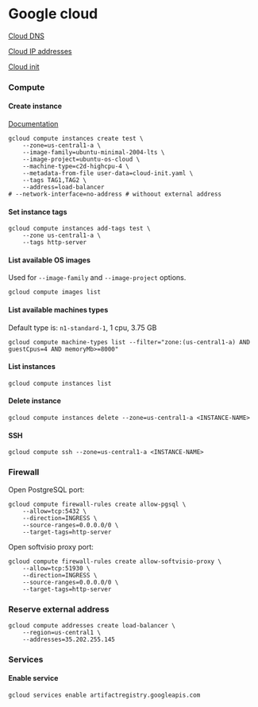 # Google cloud

[Cloud DNS](https://cloud.google.com/compute/docs/internal-dns)

[Cloud IP addresses](https://cloud.google.com/compute/docs/ip-addresses)

[Cloud init](https://www.digitalocean.com/community/tutorials/an-introduction-to-cloud-config-scripting)

### Compute

#### Create instance

[Documentation](https://cloud.google.com/container-optimized-os/docs/how-to/create-configure-instance#gcloud_1)

```shell
gcloud compute instances create test \
    --zone=us-central1-a \
    --image-family=ubuntu-minimal-2004-lts \
    --image-project=ubuntu-os-cloud \
    --machine-type=c2d-highcpu-4 \
    --metadata-from-file user-data=cloud-init.yaml \
    --tags TAG1,TAG2 \
    --address=load-balancer
# --network-interface=no-address # withoout external address
```

#### Set instance tags

```shell
gcloud compute instances add-tags test \
    --zone us-central1-a \
    --tags http-server
```

#### List available OS images

Used for `--image-family` and `--image-project` options.

```shell
gcloud compute images list
```

#### List available machines types

Default type is: `n1-standard-1`, 1 cpu, 3.75 GB

```shell
gcloud compute machine-types list --filter="zone:(us-central1-a) AND guestCpus=4 AND memoryMb>=8000"
```

#### List instances

```shell
gcloud compute instances list
```

#### Delete instance

```shell
gcloud compute instances delete --zone=us-central1-a <INSTANCE-NAME>
```

#### SSH

```shell
gcloud compute ssh --zone=us-central1-a <INSTANCE-NAME>
```

### Firewall

Open PostgreSQL port:

```shell
gcloud compute firewall-rules create allow-pgsql \
    --allow=tcp:5432 \
    --direction=INGRESS \
    --source-ranges=0.0.0.0/0 \
    --target-tags=http-server
```

Open softvisio proxy port:

```shell
gcloud compute firewall-rules create allow-softvisio-proxy \
    --allow=tcp:51930 \
    --direction=INGRESS \
    --source-ranges=0.0.0.0/0 \
    --target-tags=http-server
```

### Reserve external address

```shell
gcloud compute addresses create load-balancer \
    --region=us-central1 \
    --addresses=35.202.255.145
```

### Services

#### Enable service

```shell
gcloud services enable artifactregistry.googleapis.com
```
